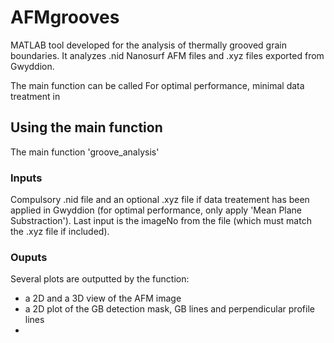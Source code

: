 # AFMgrooves
 
MATLAB tool developed for the analysis of thermally grooved grain boundaries. It analyzes .nid Nanosurf AFM files and .xyz files exported from Gwyddion.

The main function can be called 
For optimal performance, minimal data treatment in 

## Using the main function
The main function 'groove_analysis' 

### Inputs
Compulsory .nid file and an optional .xyz file if data treatement has been applied in Gwyddion (for optimal performance, only apply 'Mean Plane Substraction'). Last input is the imageNo from the file (which must match the .xyz file if included).

### Ouputs
Several plots are outputted by the function:
- a 2D and a 3D view of the AFM image
- a 2D plot of the GB detection mask, GB lines and perpendicular profile lines
- 